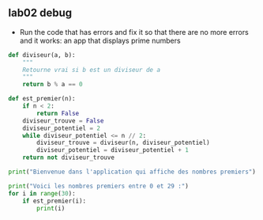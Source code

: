 ## lab02 debug
* Run the code that has errors and fix it so that there are no more errors and it works: an app that displays prime numbers

````py
def diviseur(a, b):
    """
    Retourne vrai si b est un diviseur de a
    """
    return b % a == 0

def est_premier(n):
    if n < 2:
        return False
    diviseur_trouve = False
    diviseur_potentiel = 2
    while diviseur_potentiel <= n // 2:
        diviseur_trouve = diviseur(n, diviseur_potentiel)
        diviseur_potentiel = diviseur_potentiel + 1
    return not diviseur_trouve

print("Bienvenue dans l'application qui affiche des nombres premiers")

print("Voici les nombres premiers entre 0 et 29 :")
for i in range(30):
    if est_premier(i):
        print(i)
````
